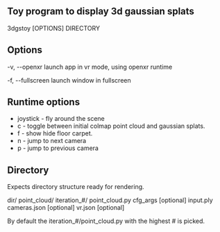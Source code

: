 Toy program to display 3d gaussian splats
----------------------------------------------

3dgstoy [OPTIONS] DIRECTORY

Options
-------------
-v, --openxr
    launch app in vr mode, using openxr runtime

-f, --fullscreen
    launch window in fullscreen

Runtime options
-------------
* joystick - fly around the scene
* c - toggle between initial colmap point cloud and gaussian splats.
* f - show hide floor carpet.
* n - jump to next camera
* p - jump to previous camera

Directory
-------------
Expects directory structure ready for rendering.

dir/
    point_cloud/
	    iteration_#/
			point_cloud.py
	cfg_args [optional]
	input.ply
	cameras.json [optional]
	vr.json [optional]

By default the iteration_#/point_cloud.py with the highest # is picked.
